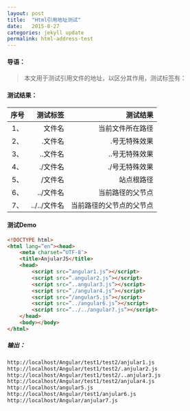```yaml
---
layout: post
title:  "Html引用地址测试"
date:   2015-8-27 
categories: jekyll update
permalink: html-address-test
---
```

#### 导语：

> 本文用于测试引用文件的地址，以区分其作用，测试标签有：

#### 测试结果：

|序号|  测试标签 |       测试结果|
|:--:|---------:|----------:|
|1、 |     文件名|        当前文件所在路径|
|2、 |    .文件名|       .号无特殊效果|
|3、 |   ..文件名|      ..号无特殊效果|
|4、 |   ./文件名|     ./号无特殊效果|
|5、 |    /文件名|    站点根路径|
|6、 |  ../文件名|   当前路径的父节点|
|7、 |../../文件名|  当前路径的父节点的父节点|
#### 测试Demo
```html
<!DOCTYPE html>
<html lang=”en”><head>
	<meta charset=”UTF-8″>
	<title>AnjularJS</title>
	<head>
		<script src=”angular1.js”></script>
		<script src=”.angular2.js”></script>
		<script src=”..angular3.js”></script>
		<script src=”./angular4.js”></script>
		<script src=”/angular5.js”></script>
		<script src=”../angular6.js”></script>
		<script src=”../../angular7.js”></script>
	</head>
	<body></body>
</html>
```
##### 输出：
```html
http://localhost/Angular/test1/test2/anjular1.js
http://localhost/Angular/test1/test2/.anjular2.js
http://localhost/Angular/test1/test2/..anjular3.js
http://localhost/Angular/test1/test2/anjular4.js
http://localhost/angular5.js
http://localhost/Angular/test1/anjular6.js
http://localhost/Angular/anjular7.js
```